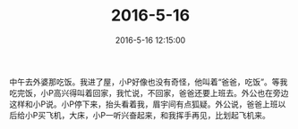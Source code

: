 ﻿---
title: 2016-5-16
date: 2016-5-16 12:15:00
tags:
categories: 爸爸
---
中午去外婆那吃饭。我进了屋，小P好像也没有奇怪，他叫着“爸爸，吃饭”。等我吃完饭，小P高兴得叫着回家，我忙说，不回家，爸爸还要上班去。外公也在旁边这样和小P说。小P停下来，抬头看着我，眉宇间有点狐疑。外公说，爸爸上班以后给小P买飞机，大床，小P一听兴奋起来，和我挥手再见，比划起飞机来。
